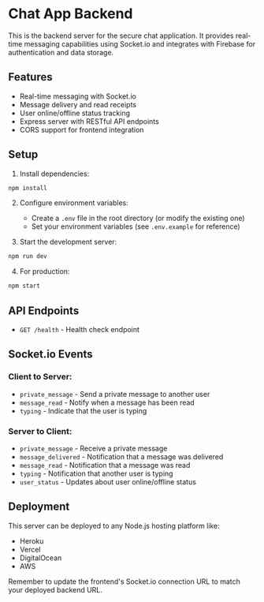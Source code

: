 # Chat App Backend

This is the backend server for the secure chat application. It provides real-time messaging capabilities using Socket.io and integrates with Firebase for authentication and data storage.

## Features

- Real-time messaging with Socket.io
- Message delivery and read receipts
- User online/offline status tracking
- Express server with RESTful API endpoints
- CORS support for frontend integration

## Setup

1. Install dependencies:
```bash
npm install
```

2. Configure environment variables:
   - Create a `.env` file in the root directory (or modify the existing one)
   - Set your environment variables (see `.env.example` for reference)

3. Start the development server:
```bash
npm run dev
```

4. For production:
```bash
npm start
```

## API Endpoints

- `GET /health` - Health check endpoint

## Socket.io Events

### Client to Server:
- `private_message` - Send a private message to another user
- `message_read` - Notify when a message has been read
- `typing` - Indicate that the user is typing

### Server to Client:
- `private_message` - Receive a private message
- `message_delivered` - Notification that a message was delivered
- `message_read` - Notification that a message was read
- `typing` - Notification that another user is typing
- `user_status` - Updates about user online/offline status

## Deployment

This server can be deployed to any Node.js hosting platform like:
- Heroku
- Vercel
- DigitalOcean
- AWS

Remember to update the frontend's Socket.io connection URL to match your deployed backend URL. 